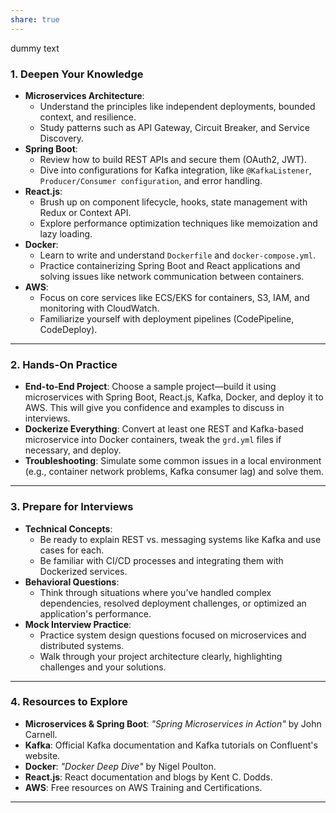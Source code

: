 ```yaml
---
share: true
---
```

dummy text
### 1. **Deepen Your Knowledge**
   - **Microservices Architecture**:
     - Understand the principles like independent deployments, bounded context, and resilience.
     - Study patterns such as API Gateway, Circuit Breaker, and Service Discovery.
   - **Spring Boot**:
     - Review how to build REST APIs and secure them (OAuth2, JWT).
     - Dive into configurations for Kafka integration, like `@KafkaListener`, `Producer/Consumer configuration`, and error handling.
   - **React.js**:
     - Brush up on component lifecycle, hooks, state management with Redux or Context API.
     - Explore performance optimization techniques like memoization and lazy loading.
   - **Docker**:
     - Learn to write and understand `Dockerfile` and `docker-compose.yml`.
     - Practice containerizing Spring Boot and React applications and solving issues like network communication between containers.
   - **AWS**:
     - Focus on core services like ECS/EKS for containers, S3, IAM, and monitoring with CloudWatch.
     - Familiarize yourself with deployment pipelines (CodePipeline, CodeDeploy).

---

### 2. **Hands-On Practice**
   - **End-to-End Project**: Choose a sample project—build it using microservices with Spring Boot, React.js, Kafka, Docker, and deploy it to AWS. This will give you confidence and examples to discuss in interviews.
   - **Dockerize Everything**: Convert at least one REST and Kafka-based microservice into Docker containers, tweak the `grd.yml` files if necessary, and deploy.
   - **Troubleshooting**: Simulate some common issues in a local environment (e.g., container network problems, Kafka consumer lag) and solve them.

---

### 3. **Prepare for Interviews**
   - **Technical Concepts**:
     - Be ready to explain REST vs. messaging systems like Kafka and use cases for each.
     - Be familiar with CI/CD processes and integrating them with Dockerized services.
   - **Behavioral Questions**:
     - Think through situations where you’ve handled complex dependencies, resolved deployment challenges, or optimized an application's performance.
   - **Mock Interview Practice**:
     - Practice system design questions focused on microservices and distributed systems.
     - Walk through your project architecture clearly, highlighting challenges and your solutions.

---

### 4. **Resources to Explore**
   - **Microservices & Spring Boot**: *"Spring Microservices in Action"* by John Carnell.
   - **Kafka**: Official Kafka documentation and Kafka tutorials on Confluent's website.
   - **Docker**: *"Docker Deep Dive"* by Nigel Poulton.
   - **React.js**: React documentation and blogs by Kent C. Dodds.
   - **AWS**: Free resources on AWS Training and Certifications.

---

